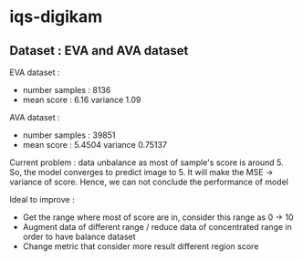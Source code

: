 # iqs-digikam

## Dataset : EVA and AVA dataset
EVA dataset :
- number samples : 8136
- mean score : 6.16 variance 1.09

AVA dataset :
- number samples : 39851
- mean score : 5.4504 variance 0.75137

Current problem : data unbalance as most of sample's score is around 5. So, the model converges to predict image to 5. It will make the MSE -> variance of score. Hence, we can not conclude the performance of model

Ideal to improve :
- Get the range where most of score are in, consider this range as 0 -> 10
- Augment data of different range / reduce data of concentrated range in order to have balance dataset
- Change metric that consider more result different region score
